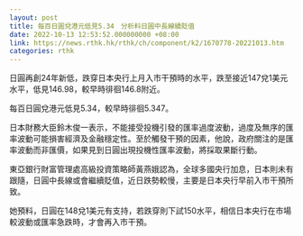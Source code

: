 ```yaml
---
layout: post
title: 每百日圓兌港元低見5.34　分析料日圓中長線續貶值
date: 2022-10-13 12:53:52.000000000 +08:00
link: https://news.rthk.hk/rthk/ch/component/k2/1670778-20221013.htm
categories: rthk
---
```


日圓再創24年新低，跌穿日本央行上月入市干預時的水平，跌至接近147兌1美元水平，低見146.98，較早時徘徊146.8附近。

每百日圓兌港元低見5.34，較早時徘徊5.347。

日本財務大臣鈴木俊一表示，不能接受投機引發的匯率過度波動，過度及無序的匯率波動可能損害經濟及金融穩定性。至於觸發干預的因素，他說，政府關注的是匯率波動而非匯價，如果見到日圓出現投機性匯率波動，將採取果斷行動。

東亞銀行財富管理處高級投資策略師黃燕娥認為，全球多國央行加息，日本則未有跟隨，日圓中長線或會繼續貶值，近日跌勢較慢，主要是日本央行早前入市干預所致。

她預料，日圓在148兌1美元有支持，若跌穿則下試150水平，相信日本央行在市場較波動或匯率急跌時，才會再入市干預。
